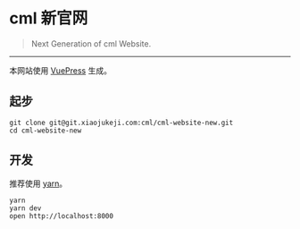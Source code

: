 # cml 新官网

> Next Generation of cml Website.

---

本网站使用 [VuePress](https://vuepress.vuejs.org/zh/) 生成。

## 起步

```shell script
git clone git@git.xiaojukeji.com:cml/cml-website-new.git
cd cml-website-new
```

## 开发

推荐使用 [yarn](https://classic.yarnpkg.com/zh-Hans/)。

```shell script
yarn
yarn dev
open http://localhost:8000
```

